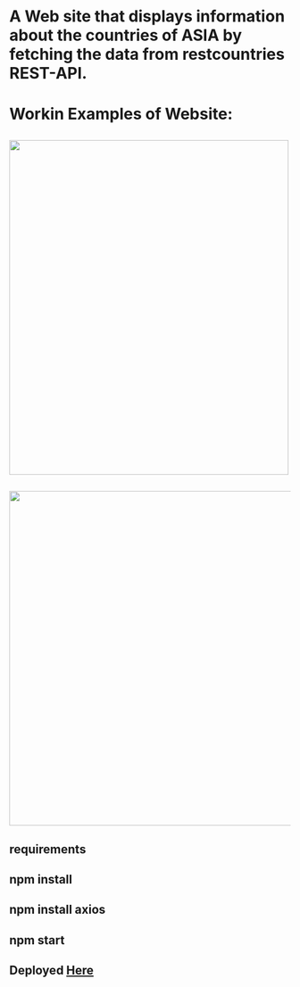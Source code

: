 # A Web site that displays information about the countries of ASIA by fetching the data from restcountries REST-API.



# Workin Examples of Website:

## <img src="https://user-images.githubusercontent.com/64361746/128471134-90b40a06-223a-49a7-a96d-3d18bca574a8.png" width="500" height="600">


## <img src="https://user-images.githubusercontent.com/64361746/128473086-42a7a355-12f3-423c-a910-3fa1826f0ee6.png" width="550" height="600">



## requirements

## npm install

## npm install axios

## npm start


## Deployed [Here](https://rest-api-country-asia.netlify.app/)
